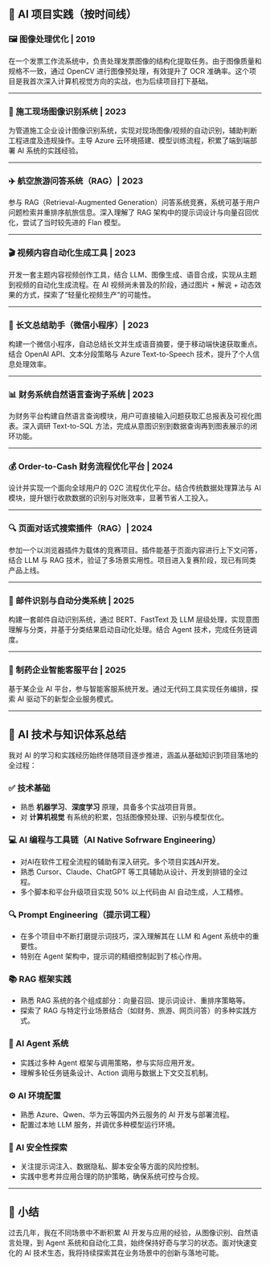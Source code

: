 ## 📌 AI 项目实践（按时间线）

### 🖼 图像处理优化 | 2019

在一个发票工作流系统中，负责处理发票图像的结构化提取任务。由于图像质量和规格不一致，通过 OpenCV 进行图像预处理，有效提升了 OCR 准确率。这个项目是我首次深入计算机视觉方向的实战，也为后续项目打下基础。

---

### 🎥 施工现场图像识别系统 | 2023

为管道施工企业设计图像识别系统，实现对现场图像/视频的自动识别，辅助判断工程进度及违规操作。主导 Azure 云环境搭建、模型训练流程，积累了端到端部署 AI 系统的实践经验。

---

### ✈️ 航空旅游问答系统（RAG）| 2023

参与 RAG（Retrieval-Augmented Generation）问答系统竞赛，系统可基于用户问题检索并重排序航旅信息。深入理解了 RAG 架构中的提示词设计与向量召回优化，尝试了当时较先进的 Flan 模型。

---

### 🎬 视频内容自动化生成工具 | 2023

开发一套主题内容视频创作工具，结合 LLM、图像生成、语音合成，实现从主题到视频的自动化生成流程。在 AI 视频尚未普及的阶段，通过图片 + 解说 + 动态效果的方式，探索了“轻量化视频生产”的可能性。

---

### 📖 长文总结助手（微信小程序）| 2023

构建一个微信小程序，自动总结长文并生成语音摘要，便于移动端快速获取重点。结合 OpenAI API、文本分段策略与 Azure Text-to-Speech 技术，提升了个人信息处理效率。

---

### 📊 财务系统自然语言查询子系统 | 2023

为财务平台构建自然语言查询模块，用户可直接输入问题获取汇总报表及可视化图表。深入调研 Text-to-SQL 方法，完成从意图识别到数据查询再到图表展示的闭环功能。

---

### 💰 Order-to-Cash 财务流程优化平台 | 2024

设计并实现一个面向全球用户的 O2C 流程优化平台。结合传统数据处理算法与 AI 模块，提升银行收款数据的识别与对账效率，显著节省人工投入。

---

### 🔍 页面对话式搜索插件（RAG）| 2024

参加一个以浏览器插件为载体的竞赛项目。插件能基于页面内容进行上下文问答，结合 LLM 与 RAG 技术，验证了多场景实用性。项目进入复赛阶段，现已有同类产品上线。

---

### 📧 邮件识别与自动分类系统 | 2025

构建一套邮件自动识别系统，通过 BERT、FastText 及 LLM 层级处理，实现意图理解与分类，并基于分类结果启动自动化处理。结合 Agent 技术，完成任务链调度。

---

### 💬 制药企业智能客服平台 | 2025

基于某企业 AI 平台，参与智能客服系统开发。通过无代码工具实现任务编排，探索 AI 驱动下的新型企业服务模式。

---

## 🧠 AI 技术与知识体系总结

我对 AI 的学习和实践经历始终伴随项目逐步推进，涵盖从基础知识到项目落地的全过程：

### ✅ 技术基础

* 熟悉 **机器学习**、**深度学习** 原理，具备多个实战项目背景。
* 对 **计算机视觉** 有系统的积累，包括图像预处理、识别与模型优化。

### 💻 AI 编程与工具链（AI Native Sofrware Engineering）

* 对AI在软件工程全流程的辅助有深入研究。多个项目实践AI开发。
* 熟悉 Cursor、Claude、ChatGPT 等工具辅助从设计、开发到排错的全过程。
* 多个脚本和平台升级项目实现 50% 以上代码由 AI 自动生成，人工精修。

### 🔍 Prompt Engineering（提示词工程）

* 在多个项目中不断打磨提示词技巧，深入理解其在 LLM 和 Agent 系统中的重要性。
* 特别在 Agent 架构中，提示词的精细控制起到了核心作用。

### 📚 RAG 框架实践

* 熟悉 RAG 系统的各个组成部分：向量召回、提示词设计、重排序策略等。
* 探索了 RAG 与特定行业场景结合（如财务、旅游、网页问答）的多种实践方式。

### 🤖 AI Agent 系统

* 实践过多种 Agent 框架与调用策略，参与实际应用开发。
* 理解多轮任务链条设计、Action 调用与数据上下文交互机制。


### ⚙️ AI 环境配置

* 熟悉 Azure、Qwen、华为云等国内外云服务的 AI 开发与部署流程。
* 配置过本地 LLM 服务，并调优多种模型运行环境。

### 🔐 AI 安全性探索

* 关注提示词注入、数据隐私、脚本安全等方面的风险控制。
* 实践中思考并应用合理的防护策略，确保系统可控与合规。

---

## 🤝 小结

过去几年，我在不同场景中不断积累 AI 开发与应用的经验，从图像识别、自然语言处理，到 Agent 系统和自动化工具，始终保持好奇与学习的状态。面对快速变化的 AI 技术生态，我将持续探索其在业务场景中的创新与落地可能。
